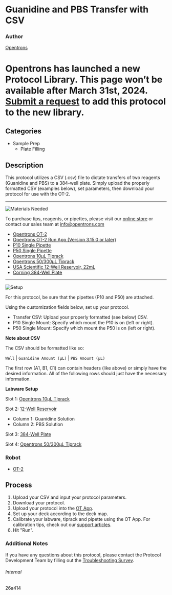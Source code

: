 # Guanidine and PBS Transfer with CSV

### Author
[Opentrons](https://opentrons.com/)


# Opentrons has launched a new Protocol Library. This page won’t be available after March 31st, 2024. [Submit a request](https://docs.google.com/forms/d/e/1FAIpQLSdYYp9QCKow4nn0KlCVsMS3HX0eJ0N9O7-erajKvcpT0lWbSg/viewform) to add this protocol to the new library.

## Categories
* Sample Prep
	* Plate Filling


## Description
This protocol utilizes a CSV (.csv) file to dictate transfers of two reagents (Guanidine and PBS) to a 384-well plate. Simply upload the properly formatted CSV (examples below), set parameters, then download your protocol for use with the OT-2.

---
![Materials Needed](https://s3.amazonaws.com/opentrons-protocol-library-website/custom-README-images/001-General+Headings/materials.png)

To purchase tips, reagents, or pipettes, please visit our [online store](https://shop.opentrons.com/) or contact our sales team at [info@opentrons.com](mailto:info@opentrons.com)

* [Opentrons OT-2](https://shop.opentrons.com/collections/ot-2-robot/products/ot-2)
* [Opentrons OT-2 Run App (Version 3.15.0 or later)](https://opentrons.com/ot-app/)
* [P10 Single Pipette](https://shop.opentrons.com/collections/ot-2-robot/products/single-channel-electronic-pipette)
* [P50 Single Pipette](https://shop.opentrons.com/collections/ot-2-robot/products/single-channel-electronic-pipette)
* [Opentrons 10µL Tiprack](https://shop.opentrons.com/collections/opentrons-tips/products/opentrons-10ul-tips)
* [Opentrons 50/300µL Tiprack](https://shop.opentrons.com/collections/opentrons-tips/products/opentrons-300ul-tips)
* [USA Scientific 12-Well Reservoir, 22mL](https://labware.opentrons.com/usascientific_12_reservoir_22ml?category=reservoir)
* [Corning 384-Well Plate](https://labware.opentrons.com/corning_384_wellplate_112ul_flat?category=wellPlate)



---
![Setup](https://s3.amazonaws.com/opentrons-protocol-library-website/custom-README-images/001-General+Headings/Setup.png)

For this protocol, be sure that the pipettes (P10 and P50) are attached.

Using the customization fields below, set up your protocol.
* Transfer CSV: Upload your properly formatted (see below) CSV.
* P10 Single Mount: Specify which mount the P10 is on (left or right).
* P50 Single Mount: Specify which mount the P50 is on (left or right).

**Note about CSV**

The CSV should be formatted like so:

`Well` | `Guanidine Amount (µL)` | `PBS Amount (µL)`

The first row (A1, B1, C1) can contain headers (like above) or simply have the desired information. All of the following rows should just have the necessary information.

**Labware Setup**

Slot 1: [Opentrons 10µL Tiprack](https://shop.opentrons.com/collections/opentrons-tips/products/opentrons-10ul-tips)

Slot 2: [12-Well Reservoir](https://labware.opentrons.com/usascientific_12_reservoir_22ml?category=reservoir)
* Column 1: Guanidine Solution
* Column 2: PBS Solution

Slot 3: [384-Well Plate](https://labware.opentrons.com/corning_384_wellplate_112ul_flat?category=wellPlate)

Slot 4: [Opentrons 50/300µL Tiprack](https://shop.opentrons.com/collections/opentrons-tips/products/opentrons-300ul-tips)


### Robot
* [OT-2](https://opentrons.com/ot-2)

## Process

1. Upload your CSV and input your protocol parameters.
2. Download your protocol.
3. Upload your protocol into the [OT App](https://opentrons.com/ot-app).
4. Set up your deck according to the deck map.
5. Calibrate your labware, tiprack and pipette using the OT App. For calibration tips, check out our [support articles](https://support.opentrons.com/en/collections/1559720-guide-for-getting-started-with-the-ot-2).
6. Hit "Run".

### Additional Notes
If you have any questions about this protocol, please contact the Protocol Development Team by filling out the [Troubleshooting Survey](https://protocol-troubleshooting.paperform.co/).

###### Internal
26a414
